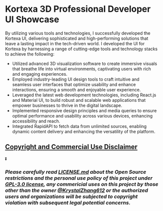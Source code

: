 # Kortexa 3D Professional Developer UI Showcase 
By utilizing various tools and technologies, I successfully developed the Kortexa UI, delivering sophisticated and high-performing solutions that leave a lasting impact in the tech-driven world. I developed the UI for Kortexa by harnessing a range of cutting-edge tools and technology stacks to achieve the following:<br/> 
- Utilized advanced 3D visualization software to create immersive visuals that breathe life into virtual environments, captivating users with rich and engaging experiences.
- Employed industry-leading UI design tools to craft intuitive and seamless user interfaces that optimize usability and enhance interactions, ensuring a smooth and enjoyable user experience.
- Leveraged the latest web development technologies, including React.js and Material UI, to build robust and scalable web applications that empower businesses to thrive in the digital landscape.
- Implemented responsive design principles and media queries to ensure optimal performance and usability across various devices, enhancing accessibility and reach.
- Integrated RapidAPI to fetch data from unlimited sources, enabling dynamic content delivery and enhancing the versatility of the platform.
## [Copyright and Commercial Use Disclaimer](https://github.com/KrystalZhang612/Kortexa-Developer-UI/blob/main/README.md#please-carefully-read-licensemd-about-the-open-source-restrictions-and-the-personal-use-policy-of-this-project-under-gpl-30-license-any-commericial-uses-on-this-project-by-those-other-than-the-owner-krystalzhang612-or-the-authorized-users-and-organizations-will-be-subjected-to-copyright-violation-with-subsequent-legal-potential-concerns)
⏬

### *Please carefully read [LICENSE.md](https://github.com/KrystalZhang612/Kortexa-Developer-UI/blob/main/LICENSE) about the Open Source restrictions and the personal use policy of this project under [GPL-3.0 license](https://www.gnu.org/licenses/gpl-3.0.en.html), any commericial uses on this project by those other than the owner [@KrystalZhang612](https://github.com/KrystalZhang612/) or the authorized users and organizations will be subjected to copyright violation with subsequent legal potential concerns.*
